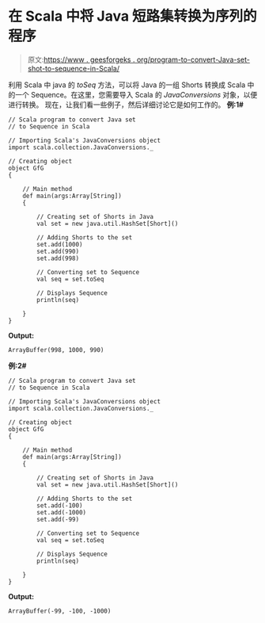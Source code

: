 # 在 Scala 中将 Java 短路集转换为序列的程序

> 原文:[https://www . geesforgeks . org/program-to-convert-Java-set-shot-to-sequence-in-Scala/](https://www.geeksforgeeks.org/program-to-convert-java-set-of-shorts-to-sequence-in-scala/)

利用 Scala 中 java 的 *toSeq* 方法，可以将 Java 的一组 Shorts 转换成 Scala 中的一个 Sequence。在这里，您需要导入 Scala 的 *JavaConversions* 对象，以便进行转换。
现在，让我们看一些例子，然后详细讨论它是如何工作的。
**例:1#**

```
// Scala program to convert Java set 
// to Sequence in Scala

// Importing Scala's JavaConversions object
import scala.collection.JavaConversions._

// Creating object
object GfG
{ 

    // Main method
    def main(args:Array[String])
    {

        // Creating set of Shorts in Java
        val set = new java.util.HashSet[Short]()

        // Adding Shorts to the set
        set.add(1000)
        set.add(990)
        set.add(998)

        // Converting set to Sequence 
        val seq = set.toSeq

        // Displays Sequence 
        println(seq)

    }
}
```

**Output:**

```
ArrayBuffer(998, 1000, 990)

```

**例:2#**

```
// Scala program to convert Java set 
// to Sequence in Scala

// Importing Scala's JavaConversions object
import scala.collection.JavaConversions._

// Creating object
object GfG
{ 

    // Main method
    def main(args:Array[String])
    {

        // Creating set of Shorts in Java
        val set = new java.util.HashSet[Short]()

        // Adding Shorts to the set
        set.add(-100)
        set.add(-1000)
        set.add(-99)

        // Converting set to Sequence 
        val seq = set.toSeq

        // Displays Sequence 
        println(seq)

    }
}
```

**Output:**

```
ArrayBuffer(-99, -100, -1000)

```